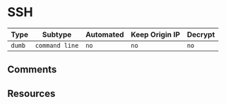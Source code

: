 # SSH

| Type   | Subtype        | Automated | Keep Origin IP | Decrypt |
| ------ | -------------- | --------- | -------------- | ------- |
| `dumb` | `command line` | `no`      | `no`           | `no`    |

## Comments

## Resources
